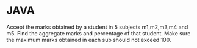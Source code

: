 # JAVA
Accept the marks obtained by a student in 5 subjects m1,m2,m3,m4 and m5. Find the aggregate marks and percentage of that student. Make sure the maximum marks obtained in each sub should not exceed 100.
